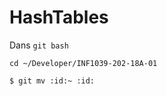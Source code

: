 # HashTables


Dans `git bash`

```
cd ~/Developer/INF1039-202-18A-01
```

```
$ git mv :id:~ :id:
```
